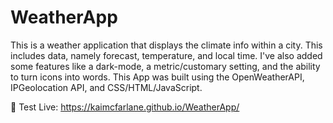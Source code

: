 # WeatherApp
 This is a weather application that displays the climate info within a city. This includes data, namely forecast, temperature, and local time. I've also added some features like a dark-mode, a metric/customary setting, and the ability to turn icons into words. This App was built using the OpenWeatherAPI, IPGeolocation API, and CSS/HTML/JavaScript.
 
🚀 Test Live: https://kaimcfarlane.github.io/WeatherApp/
